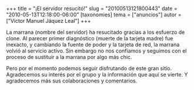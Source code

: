 +++
title = "¡El servidor resucitó!"
slug = "20100513121800443"
date = "2010-05-13T12:18:00-06:00"
[taxonomies]
tema = ["anuncios"]
autor = ["Víctor Manuel Jáquez Leal"]
+++

La marrana (nombre del servidor) ha resucitado gracias a los esfuerzo de
clone. Al parecer primer diagnóstico (muerte de la tarjeta madre) fue
inexacto, y cambiando la fuente de poder y la tarjeta de red, la marrana
volvió al servicio activo. Sin embargo no nos confiamos y seguimos con
el proceso de sustituir a la marrana por algo más chic.

Pero por el momento podemos seguir disfrutando de este gran sitio.
Agradecemos su interés por el grupo y la información que aquí se vierte.
Y agradecemos más sus colaboraciones y comentarios.

